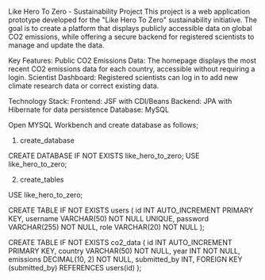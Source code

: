 Like Hero To Zero - Sustainability Project
This project is a web application prototype developed for the "Like Hero To Zero" sustainability initiative. The goal is to create a platform that displays publicly accessible data on global CO2 emissions, while offering a secure backend for registered scientists to manage and update the data.

Key Features:
Public CO2 Emissions Data: The homepage displays the most recent CO2 emissions data for each country, accessible without requiring a login.
Scientist Dashboard: Registered scientists can log in to add new climate research data or correct existing data.

Technology Stack:
Frontend: JSF with CDI/Beans
Backend: JPA with Hibernate for data persistence
Database: MySQL



Open MYSQL Workbench and create database as follows;

1. create_database

CREATE DATABASE IF NOT EXISTS like_hero_to_zero;
USE like_hero_to_zero;


2. create_tables

USE like_hero_to_zero;

CREATE TABLE IF NOT EXISTS users (
    id INT AUTO_INCREMENT PRIMARY KEY,
    username VARCHAR(50) NOT NULL UNIQUE,
    password VARCHAR(255) NOT NULL,
    role VARCHAR(20) NOT NULL
);

CREATE TABLE IF NOT EXISTS co2_data (
    id INT AUTO_INCREMENT PRIMARY KEY,
    country VARCHAR(50) NOT NULL,
    year INT NOT NULL,
    emissions DECIMAL(10, 2) NOT NULL,
    submitted_by INT,
    FOREIGN KEY (submitted_by) REFERENCES users(id)
);
